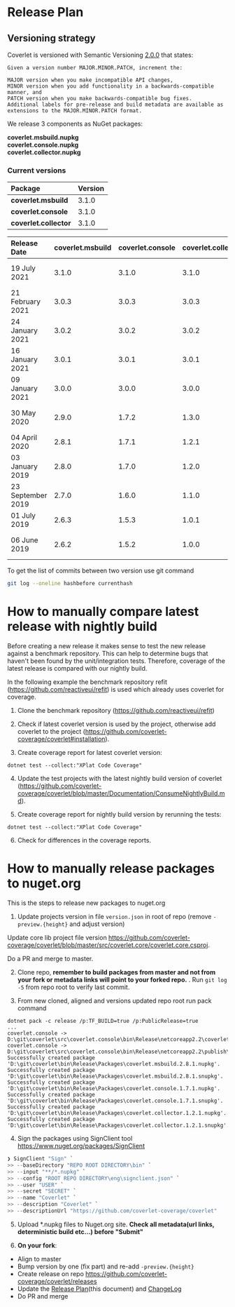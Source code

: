 # Release Plan

## Versioning strategy

Coverlet is versioned with Semantic Versioning [2.0.0](https://semver.org/#semantic-versioning-200) that states:

```
Given a version number MAJOR.MINOR.PATCH, increment the:

MAJOR version when you make incompatible API changes,
MINOR version when you add functionality in a backwards-compatible manner, and
PATCH version when you make backwards-compatible bug fixes.
Additional labels for pre-release and build metadata are available as extensions to the MAJOR.MINOR.PATCH format.
```

We release 3 components as NuGet packages:  

**coverlet.msbuild.nupkg**  
**coverlet.console.nupkg**  
**coverlet.collector.nupkg**  

### Current versions

| Package               | Version |
|:----------------------|:--------|
|**coverlet.msbuild**   | 3.1.0   | 
|**coverlet.console**   | 3.1.0   |
|**coverlet.collector** | 3.1.0   |


| Release Date      | coverlet.msbuild | coverlet.console  | coverlet.collector| commit hash                              | notes                          |
| :-----------------|:-----------------|:------------------|:------------------|:-----------------------------------------|:-------------------------------|
| 19 July 2021      | 3.1.0            | 3.1.0             |   3.1.0           | 5a0ecc1e92fd754e2439dc3e4c828ff7386aa1a7 | Support for determistic build  | 
| 21 February 2021  | 3.0.3            | 3.0.3             |   3.0.3           | adfabfd58de0aabe263e7d2080324e0b8541071e | Fix regressions                | 
| 24 January 2021   | 3.0.2            | 3.0.2             |   3.0.2           | ed918515492193fd154b60270d440c40fa30fee9 | Fix regressions                | 
| 16 January 2021   | 3.0.1            | 3.0.1             |   3.0.1           | 1b45fd89245369ae94407e7a77bdfee112042486 | Fix severe coverage regression | 
| 09 January 2021   | 3.0.0            | 3.0.0             |   3.0.0           | 1e77f9d2183a320e8991bfc296460e793301931f | Align versions numbers         | 
| 30 May 2020       | 2.9.0            | 1.7.2             |   1.3.0           | 83a38d45b3f9c231d705bfed849efbf41b3aaa86 | deterministic build support    |
| 04 April 2020     | 2.8.1            | 1.7.1             |   1.2.1           | 3f81828821d07d756e02a4105b2533cedf0b543c |                                |
| 03 January 2019   | 2.8.0            | 1.7.0             |   1.2.0           | 72a688f1c47fa92059540d5fbb1c4b0b4bf0dc8c |                                |
| 23 September 2019 | 2.7.0            | 1.6.0             |   1.1.0           | 4ca01eb239038808739699470a61fad675af6c79 |                                |
| 01 July 2019      | 2.6.3            | 1.5.3             |   1.0.1           | e1593359497fdfe6befbb86304b8f4e09a656d14 |                                |
| 06 June 2019      | 2.6.2            | 1.5.2             |   1.0.0           | 3e7eac9df094c22335711a298d359890aed582e8 | first collector release        |

To get the list of commits between two version use git command
```bash
git log --oneline hashbefore currenthash
```
# How to manually compare latest release with nightly build

Before creating a new release it makes sense to test the new release against a benchmark repository. This can help to determine bugs that haven't been found 
by the unit/integration tests. Therefore, coverage of the latest release is compared with our nightly build. 

In the following example the benchmark repository refit (https://github.com/reactiveui/refit) is used which already uses coverlet for coverage.

1. Clone the benchmark repository (https://github.com/reactiveui/refit)

2. Check if latest coverlet version is used by the project, otherwise add coverlet to the project (https://github.com/coverlet-coverage/coverlet#installation).

3. Create coverage report for latest coverlet version:
```
dotnet test --collect:"XPlat Code Coverage"
```

4. Update the test projects with the latest nightly build version of coverlet
(https://github.com/coverlet-coverage/coverlet/blob/master/Documentation/ConsumeNightlyBuild.md).

5. Create coverage report for nightly build version by rerunning the tests:
```
dotnet test --collect:"XPlat Code Coverage"
```

6. Check for differences in the coverage reports.


# How to manually release packages to nuget.org

This is the steps to release new packages to nuget.org

1. Update projects version in file `version.json` in root of repo (remove `-preview.{height}` and adjust version)

Update core lib project file version https://github.com/coverlet-coverage/coverlet/blob/master/src/coverlet.core/coverlet.core.csproj.  

Do a PR and merge to master.

2. Clone repo, **remember to build packages from master and not from your fork or metadata links will point to your forked repo.** . Run `git log -5` from repo root to verify last commit.

3. From new cloned, aligned and versions updated repo root run pack command

  ```
  dotnet pack -c release /p:TF_BUILD=true /p:PublicRelease=true
  ...
  coverlet.console -> D:\git\coverlet\src\coverlet.console\bin\Release\netcoreapp2.2\coverlet.console.dll
  coverlet.console -> D:\git\coverlet\src\coverlet.console\bin\Release\netcoreapp2.2\publish\
  Successfully created package 'D:\git\coverlet\bin\Release\Packages\coverlet.msbuild.2.8.1.nupkg'.
  Successfully created package 'D:\git\coverlet\bin\Release\Packages\coverlet.msbuild.2.8.1.snupkg'.
  Successfully created package 'D:\git\coverlet\bin\Release\Packages\coverlet.console.1.7.1.nupkg'.
  Successfully created package 'D:\git\coverlet\bin\Release\Packages\coverlet.console.1.7.1.snupkg'.
  Successfully created package 'D:\git\coverlet\bin\Release\Packages\coverlet.collector.1.2.1.nupkg'.
  Successfully created package 'D:\git\coverlet\bin\Release\Packages\coverlet.collector.1.2.1.snupkg'.
  ```

4. Sign the packages using SignClient tool https://www.nuget.org/packages/SignClient

  ```powershell
  ❯ SignClient "Sign" `
  >> --baseDirectory "REPO ROOT DIRECTORY\bin" `
  >> --input "**/*.nupkg" `
  >> --config "ROOT REPO DIRECTORY\eng\signclient.json" `
  >> --user "USER" `
  >> --secret "SECRET" `
  >> --name "Coverlet" `
  >> --description "Coverlet" `
  >> --descriptionUrl "https://github.com/coverlet-coverage/coverlet"
  ```

5. Upload *.nupkg files to Nuget.org site. **Check all metadata(url links, deterministic build etc...) before "Submit"**

6. **On your fork**:
  * Align to master
  * Bump version by one (fix part) and re-add `-preview.{height}`
  * Create release on repo https://github.com/coverlet-coverage/coverlet/releases
  * Update the [Release Plan](https://github.com/coverlet-coverage/coverlet/blob/master/Documentation/ReleasePlan.md)(this document) and [ChangeLog](https://github.com/coverlet-coverage/coverlet/blob/master/Documentation/Changelog.md)
  * Do PR and merge
